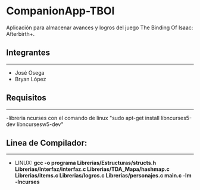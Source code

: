 # CompanionApp-TBOI
Aplicación para almacenar avances y logros del juego The Binding Of Isaac: Afterbirth+.

## Integrantes
---

- José Osega
- Bryan López

## Requisitos
---

-libreria ncurses con el comando de linux "sudo apt-get install libncurses5-dev libncursesw5-dev"

## Linea de Compilador: 
---

- LINUX: **gcc -o programa Librerias/Estructuras/structs.h Librerias/Interfaz/interfaz.c Librerias/TDA_Mapa/hashmap.c Librerias/items.c Librerias/logros.c Librerias/personajes.c main.c -lm -lncurses**
